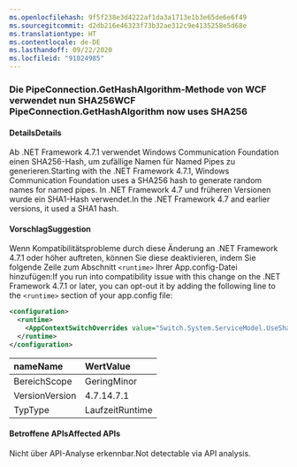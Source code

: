 ```yaml
---
ms.openlocfilehash: 9f5f238e3d4222af1da3a1713e1b3e65de6e6f49
ms.sourcegitcommit: d2db216e46323f73b32ae312c9e4135258e5d68e
ms.translationtype: HT
ms.contentlocale: de-DE
ms.lasthandoff: 09/22/2020
ms.locfileid: "91024985"
---
```

### <a name="wcf-pipeconnectiongethashalgorithm-now-uses-sha256"></a><span data-ttu-id="d5a37-101">Die PipeConnection.GetHashAlgorithm-Methode von WCF verwendet nun SHA256</span><span class="sxs-lookup"><span data-stu-id="d5a37-101">WCF PipeConnection.GetHashAlgorithm now uses SHA256</span></span>

#### <a name="details"></a><span data-ttu-id="d5a37-102">Details</span><span class="sxs-lookup"><span data-stu-id="d5a37-102">Details</span></span>

<span data-ttu-id="d5a37-103">Ab .NET Framework 4.7.1 verwendet Windows Communication Foundation einen SHA256-Hash, um zufällige Namen für Named Pipes zu generieren.</span><span class="sxs-lookup"><span data-stu-id="d5a37-103">Starting with the .NET Framework 4.7.1, Windows Communication Foundation uses a SHA256 hash to generate random names for named pipes.</span></span> <span data-ttu-id="d5a37-104">In .NET Framework 4.7 und früheren Versionen wurde ein SHA1-Hash verwendet.</span><span class="sxs-lookup"><span data-stu-id="d5a37-104">In the .NET Framework 4.7 and earlier versions, it used a SHA1 hash.</span></span>

#### <a name="suggestion"></a><span data-ttu-id="d5a37-105">Vorschlag</span><span class="sxs-lookup"><span data-stu-id="d5a37-105">Suggestion</span></span>

<span data-ttu-id="d5a37-106">Wenn Kompatibilitätsprobleme durch diese Änderung an .NET Framework 4.7.1 oder höher auftreten, können Sie diese deaktivieren, indem Sie folgende Zeile zum Abschnitt `<runtime>` Ihrer App.config-Datei hinzufügen:</span><span class="sxs-lookup"><span data-stu-id="d5a37-106">If you run into compatibility issue with this change on the .NET Framework 4.7.1 or later, you can opt-out it by adding the following line to the `<runtime>` section of your app.config file:</span></span>

```xml
<configuration>
  <runtime>
    <AppContextSwitchOverrides value="Switch.System.ServiceModel.UseSha1InPipeConnectionGetHashAlgorithm=true" />
  </runtime>
</configuration>
```

| <span data-ttu-id="d5a37-107">name</span><span class="sxs-lookup"><span data-stu-id="d5a37-107">Name</span></span>    | <span data-ttu-id="d5a37-108">Wert</span><span class="sxs-lookup"><span data-stu-id="d5a37-108">Value</span></span>   |
|:--------|:--------|
| <span data-ttu-id="d5a37-109">Bereich</span><span class="sxs-lookup"><span data-stu-id="d5a37-109">Scope</span></span>   | <span data-ttu-id="d5a37-110">Gering</span><span class="sxs-lookup"><span data-stu-id="d5a37-110">Minor</span></span>   |
| <span data-ttu-id="d5a37-111">Version</span><span class="sxs-lookup"><span data-stu-id="d5a37-111">Version</span></span> | <span data-ttu-id="d5a37-112">4.7.1</span><span class="sxs-lookup"><span data-stu-id="d5a37-112">4.7.1</span></span>   |
| <span data-ttu-id="d5a37-113">Typ</span><span class="sxs-lookup"><span data-stu-id="d5a37-113">Type</span></span>    | <span data-ttu-id="d5a37-114">Laufzeit</span><span class="sxs-lookup"><span data-stu-id="d5a37-114">Runtime</span></span> |

#### <a name="affected-apis"></a><span data-ttu-id="d5a37-115">Betroffene APIs</span><span class="sxs-lookup"><span data-stu-id="d5a37-115">Affected APIs</span></span>

<span data-ttu-id="d5a37-116">Nicht über API-Analyse erkennbar.</span><span class="sxs-lookup"><span data-stu-id="d5a37-116">Not detectable via API analysis.</span></span>

<!--

#### Affected APIs

Not detectable via API analysis.

-->
